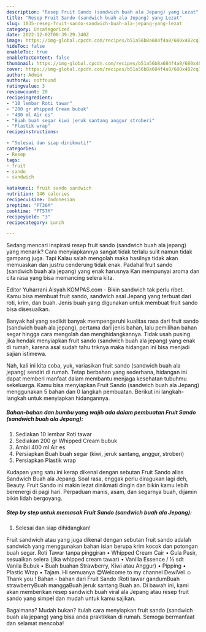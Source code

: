 ```yaml
---
description: "Resep Fruit Sando (sandwich buah ala Jepang) yang Lezat"
title: "Resep Fruit Sando (sandwich buah ala Jepang) yang Lezat"
slug: 1035-resep-fruit-sando-sandwich-buah-ala-jepang-yang-lezat
category: Uncategorized
date: 2022-12-02T00:39:29.340Z
image: https://img-global.cpcdn.com/recipes/b51a56b8a684f4a8/680x482cq70/fruit-sando-sandwich-buah-ala-jepang-foto-resep-utama.jpg
hideToc: false
enableToc: true
enableTocContent: false
thumbnail: https://img-global.cpcdn.com/recipes/b51a56b8a684f4a8/680x482cq70/fruit-sando-sandwich-buah-ala-jepang-foto-resep-utama.jpg
cover: https://img-global.cpcdn.com/recipes/b51a56b8a684f4a8/680x482cq70/fruit-sando-sandwich-buah-ala-jepang-foto-resep-utama.jpg
author: Admin
authorAv: notfound
ratingvalue: 3
reviewcount: 20
recipeingredient:
- "10 lembar Roti tawar"
- "200 gr Whipped Cream bubuk"
- "400 ml Air es"
- "Buah buah segar kiwi jeruk santang anggur stroberi"
- "Plastik wrap"
recipeinstructions:

- "Selesai dan siap dinikmati!"
categories:
- Resep
tags:
- fruit
- sando
- sandwich

katakunci: fruit sando sandwich 
nutrition: 146 calories
recipecuisine: Indonesian
preptime: "PT36M"
cooktime: "PT57M"
recipeyield: "3"
recipecategory: Lunch

---
```



Sedang mencari inspirasi resep fruit sando (sandwich buah ala jepang) yang menarik? Cara menyiapkannya sangat tidak terlalu sulit namun tidak gampang juga. Tapi Kalau salah mengolah maka hasilnya tidak akan memuaskan dan justru cenderung tidak enak. Padahal fruit sando (sandwich buah ala jepang) yang enak harusnya Kan mempunyai aroma dan cita rasa yang bisa memancing selera kita.


Editor Yuharrani Aisyah KOMPAS.com - Bikin sandwich tak perlu ribet. Kamu bisa membuat fruit sando, sandwich asal Jepang yang terbuat dari roti, krim, dan buah. Jenis buah yang digunakan untuk membuat fruit sando bisa disesuaikan.

Banyak hal yang sedikit banyak mempengaruhi kualitas rasa dari fruit sando (sandwich buah ala jepang), pertama dari jenis bahan, lalu pemilihan bahan segar hingga cara mengolah dan menghidangkannya. Tidak usah pusing jika hendak menyiapkan fruit sando (sandwich buah ala jepang) yang enak di rumah, karena asal sudah tahu triknya maka hidangan ini bisa menjadi sajian istimewa.


Nah, kali ini kita coba, yuk, variasikan fruit sando (sandwich buah ala jepang) sendiri di rumah. Tetap berbahan yang sederhana, hidangan ini dapat memberi manfaat dalam membantu menjaga kesehatan tubuhmu sekeluarga. Kamu bisa menyiapkan Fruit Sando (sandwich buah ala Jepang) menggunakan 5 bahan dan 0 langkah pembuatan. Berikut ini langkah-langkah untuk menyiapkan hidangannya.

<!--inarticleads1-->

##### Bahan-bahan dan bumbu yang wajib ada dalam pembuatan Fruit Sando (sandwich buah ala Jepang):

1. Sediakan 10 lembar Roti tawar
1. Sediakan 200 gr Whipped Cream bubuk
1. Ambil 400 ml Air es
1. Persiapkan Buah buah segar (kiwi, jeruk santang, anggur, stroberi)
1. Persiapkan Plastik wrap


Kudapan yang satu ini kerap dikenal dengan sebutan Fruit Sando alias Sandwich Buah ala Jepang. Soal rasa, enggak perlu diragukan lagi deh, Beauty. Fruit Sando ini makin lezat dinikmati dingin dan bikin kamu lebih berenergi di pagi hari. Perpaduan manis, asam, dan segarnya buah, dijamin bikin lidah bergoyang. 

<!--inarticleads2-->

##### Step by step untuk memasak Fruit Sando (sandwich buah ala Jepang):


1. Selesai dan siap dihidangkan!

Fruit sandwich atau yang juga dikenal dengan sebutan fruit sando adalah sandwich yang menggunakan bahan isian berupa krim kocok dan potongan buah segar. Roti Tawar tanpa pinggiran • Whipped Cream Cair • Gula Pasir, sesuaikan selera (jika whipped cream tawar) • Vanilla Essence / ½ sdt Vanila Bubuk • Buah buahan Strawberry, Kiwi atau Anggur) • Pipping • Plastic Wrap • Tajam. Hi semuanya 😊Welcome to my channel DewiVel ☺Thank you ! Bahan - bahan dari Fruit Sando :Roti tawar gandumBuah strawberryBuah manggaBuah jeruk santang Buah an. Di bawah ini, kami akan memberikan resep sandwich buah viral ala Jepang atau resep fruit sando yang simpel dan mudah untuk kamu sajikan. 

Bagaimana? Mudah bukan? Itulah cara menyiapkan fruit sando (sandwich buah ala jepang) yang bisa anda praktikkan di rumah. Semoga bermanfaat dan selamat mencoba!
